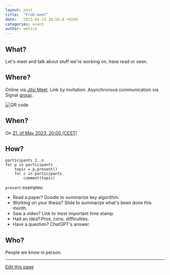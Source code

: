 ```yaml
---
layout: post
title:  "FroK-meet"
date:   2023-04-23 10:56:0 +0200
categories: event
author: wehzie
---
```


## What?

Let's meet and talk about stuff we're working on, have read or seen.

## Where?

Online via [Jitsi Meet](https://meet.jit.si/).
Link by invitation.
Asynchronous communication via Signal [group](https://signal.group/#CjQKIGAHhlxis2kyvc4qQYZQzZVKU-WamcbwhX1ml7Fhkr2YEhDHYoSSHgkMYbrEiJiR6gT_).

![QR code]({{site.baseurl}}/assets/signal_group_join.png)

## When?

On [21. of May 2023, 20:00 (CEST)]({{site.baseurl}}/assets/2023-04-23-FroK-meet.ics)

## How?

```
participants 1..n
for p in participants
    topic = p.present()
    for c in participants
        comment(topic)
```

`present` examples:

- Read a paper? Doodle to summarize key algorithm.
- Working on your thesis? Slide to summarize what's been done this month.
- Saw a video? Link to most important time stamp.
- Had an idea? Pros, cons, difficulties.
- Have a question? ChatGPT's answer.

## Who?

People we know in person.

---

[Edit this page]({{site.version_control_url}}{{page.relative_path}})
